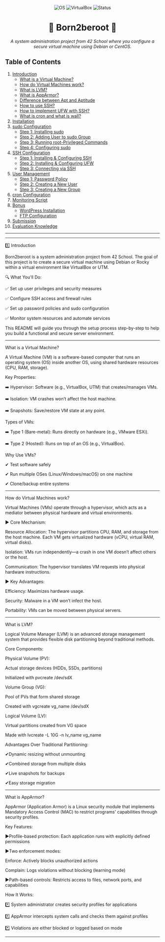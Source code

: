 <p align="center"> <img src="https://img.shields.io/badge/OS-Debian/CentOS-blue?style=for-the-badge&logo=linux" alt="OS"> <img src="https://img.shields.io/badge/VirtualBox-UTM-orange?style=for-the-badge&logo=virtualbox" alt="VirtualBox"> <img src="https://img.shields.io/badge/Status-Completed-success?style=for-the-badge" alt="Status"> </p> <h1 align="center">🚀 Born2beroot 🚀</h1> <p align="center"> <i>A system administration project from 42 School where you configure a secure virtual machine using Debian or CentOS.</i> </p>



## Table of Contents
1. [Introduction](#introduction)
    - [What is a Virtual Machine?](#what-is-a-virtual-machine)
    - [How do Virtual Machines work?](#how-do-virtual-machines-work)
    - [What is LVM?](#what-is-lvm)
    - [What is AppArmor?](#what-is-apparmor)
    - [Difference between Apt and Aptitude](#difference-between-apt-and-aptitude)
    - [How to use SSH?](#how-to-use-ssh)
    - [How to implement UFW with SSH?](#how-to-implement-ufw-with-ssh)
    - [What is cron and what is wall?](#what-is-cron-and-wall)
2. [Installation](#installation)
3. [sudo Configuration](#sudo-configuration)
    - [Step 1: Installing sudo](#installing-sudo)
    - [Step 2: Adding User to sudo Group](#adding-user-to-sudo-group)
    - [Step 3: Running root-Privileged Commands](#running-root-privileged-commands)
    - [Step 4: Configuring sudo](#configuring-sudo)
4. [SSH Configuration](#ssh-configuration)
    - [Step 1: Installing & Configuring SSH](#installing-configuring-ssh)
    - [Step 2: Installing & Configuring UFW](#installing-configuring-ufw)
    - [Step 3: Connecting via SSH](#connecting-via-ssh)
5. [User Management](#user-management)
    - [Step 1: Password Policy](#password-policy)
    - [Step 2: Creating a New User](#creating-new-user)
    - [Step 3: Creating a New Group](#creating-new-group)
6. [cron Configuration](#cron-configuration)
7. [Monitoring Script](#monitoring-script)
8. [Bonus](#bonus)
    - [WordPress Installation](#wordpress-installation)
    - [FTP Configuration](#ftp-configuration)
9. [Submission](#submission)
10. [Evaluation Knowledge](#evaluation-knowledge)


---
---

1️⃣ Introduction

Born2beroot is a system administration project from 42 School. The goal of this project is to create a secure virtual machine using Debian or Rocky within a virtual environment like VirtualBox or UTM.

🔍 What You'll Do:

✅ Set up user privileges and security measures

✅ Configure SSH access and firewall rules

✅ Set up password policies and sudo configuration

✅ Monitor system resources and automate services


This README will guide you through the setup process step-by-step to help you build a functional and secure server environment.

---

What is a Virtual Machine? <a name="what-is-a-virtual-machine"></a>

A Virtual Machine (VM) is a software-based computer that runs an operating system (OS) inside another OS, using shared hardware resources (CPU, RAM, storage).

Key Properties:

➡️ Hypervisor: Software (e.g., VirtualBox, UTM) that creates/manages VMs.

➡️ Isolation: VM crashes won’t affect the host machine.

➡️ Snapshots: Save/restore VM state at any point.


Types of VMs:

➡️ Type 1 (Bare-metal): Runs directly on hardware (e.g., VMware ESXi).

➡️ Type 2 (Hosted): Runs on top of an OS (e.g., VirtualBox).


Why Use VMs?

✔ Test software safely

✔ Run multiple OSes (Linux/Windows/macOS) on one machine

✔ Clone/backup entire systems

---

How do Virtual Machines work? <a name="how-do-virtual-machines-work"></a>

Virtual Machines (VMs) operate through a hypervisor, which acts as a mediator between physical hardware and virtual environments.


▶️ Core Mechanism:

Resource Allocation: The hypervisor partitions CPU, RAM, and storage from the host machine. Each VM gets virtualized hardware (vCPU, virtual RAM, virtual disks).

Isolation: VMs run independently—a crash in one VM doesn’t affect others or the host.

Communication: The hypervisor translates VM requests into physical hardware instructions.



▶️ Key Advantages:

Efficiency: Maximizes hardware usage.

Security: Malware in a VM won’t infect the host.

Portability: VMs can be moved between physical servers.

---

What is LVM? <a name="what-is-lvm"></a>

Logical Volume Manager (LVM) is an advanced storage management system that provides flexible disk partitioning beyond traditional methods.

Core Components:

Physical Volume (PV): 
    
   Actual storage devices (HDDs, SSDs, partitions)
    
   Initialized with pvcreate /dev/sdX

Volume Group (VG): 
    
   Pool of PVs that form shared storage
     
   Created with vgcreate vg_name /dev/sdX

Logical Volume (LV):

   Virtual partitions created from VG space

   Made with lvcreate -L 10G -n lv_name vg_name

Advantages Over Traditional Partitioning:

✔Dynamic resizing without unmounting

✔Combined storage from multiple disks

✔Live snapshots for backups

✔Easy storage migration

---

What is AppArmor? <a name="what-is-apparmor"></a>

AppArmor (Application Armor) is a Linux security module that implements Mandatory Access Control (MAC) to restrict programs' capabilities through security profiles.


Key Features:

▶️Profile-based protection: Each application runs with explicitly defined permissions

▶️Two enforcement modes:

   Enforce: Actively blocks unauthorized actions

   Complain: Logs violations without blocking (learning mode)

▶️Path-based controls: Restricts access to files, network ports, and capabilities


How It Works:

   *️⃣ System administrator creates security profiles for applications

   *️⃣ AppArmor intercepts system calls and checks them against profiles

   *️⃣ Violations are either blocked or logged based on mode

---
